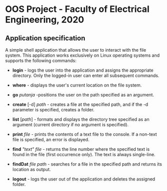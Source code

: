 # OOS Project - Faculty of Electrical Engineering, 2020
## Application specification 
A simple shell application that allows the user to interact with the file system. This application works exclusively on Linux operating systems and supports the following commands:

* <b>login</b> -  logs the user into the application and assigns the appropriate directory. Only the logged-in user can enter all subsequent commands.

* <b>where</b> - displays the user's current location on the file system.

* <b>go</b> <i>putanja</i> -positions the user on the path specified as an argument.

* <b>create</b> [-d] <i>path</i> - creates a file at the specified path, and if the -d parameter is specified, creates a folder.

* <b>list</b> [<i>path</i>] - formats and displays the directory tree specified as an argument (current directory if no argument is specified).

* <b>print</b> <i>file</i> - prints the contents of a text file to the console. If a non-text file is specified, an error is displayed.

* <b>find</b> <i>"text" file</i> -  returns the line number where the specified text is found in the file (first occurrence only). The text is always single-line.

* <b>findDat</b> <i>file path</i> - searches for a file in the specified path and returns its location as output.

* <b>logout</b> - logs the user out of the application and deletes the assigned folder.
